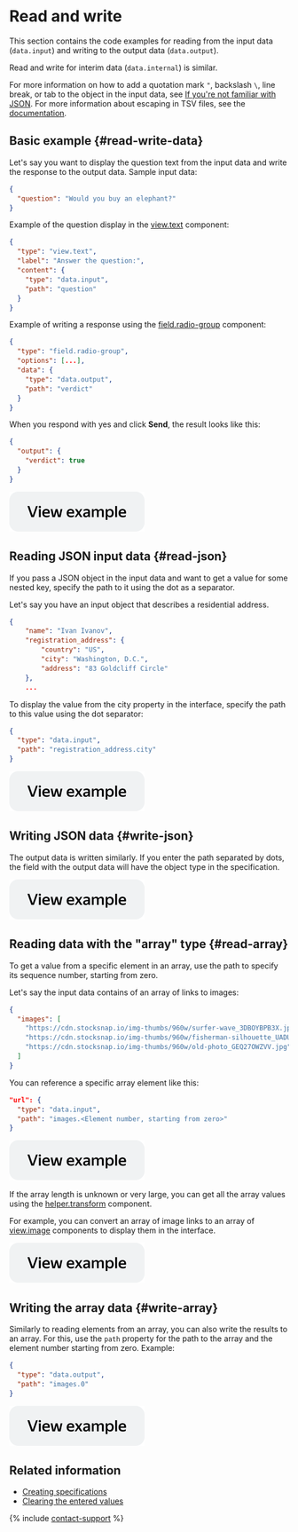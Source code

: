 # Read and write

This section contains the code examples for reading from the input data (`data.input`) and writing to the output data (`data.output`).

Read and write for interim data (`data.internal`) is similar.

For more information on how to add a quotation mark `"`, backslash `\`, line break, or tab to the object in the input data, see [If you're not familiar with JSON](../quickstart.md). For more information about escaping in TSV files, see the [documentation](../../guide/concepts/pool_csv.md).

## Basic example {#read-write-data}

Let's say you want to display the question text from the input data and write the response to the output data. Sample input data:
```json
{
  "question": "Would you buy an elephant?"
}
```
Example of the question display in the [view.text](../reference/view.text.md) component:
```json
{
  "type": "view.text",
  "label": "Answer the question:",
  "content": {
    "type": "data.input",
    "path": "question"
  }
}
```
Example of writing a response using the [field.radio-group](../reference/field.radio-group.md) component:
```json
{
  "type": "field.radio-group",
  "options": [...],
  "data": {
    "type": "data.output",
    "path": "verdict"
  }
}
```

When you respond with yes and click **Send**, the result looks like this:

```json
{
  "output": {
    "verdict": true
  }
}
```

[![image](../_images/buttons/view-example.svg)](https://ya.cc/t/ZL2u06Rh3ttBRF)

## Reading JSON input data {#read-json}

If you pass a JSON object in the input data and want to get a value for some nested key, specify the path to it using the dot as a separator.

Let's say you have an input object that describes a residential address.
```json
{
    "name": "Ivan Ivanov",
    "registration_address": {
        "country": "US",
        "city": "Washington, D.C.",
        "address": "83 Goldcliff Circle"
    },
    ...
```

To display the value from the city property in the interface, specify the path to this value using the dot separator:
```json
{
  "type": "data.input",
  "path": "registration_address.city"
}
```


[![image](../_images/buttons/view-example.svg)](https://ya.cc/t/-SMvyQ2u3ttBUC)


## Writing JSON data {#write-json}

The output data is written similarly. If you enter the path separated by dots, the field with the output data will have the object type in the specification.


[![image](../_images/buttons/view-example.svg)](https://ya.cc/t/RvwlJq5B3ttBYv)


## Reading data with the "array" type {#read-array}

To get a value from a specific element in an array, use the path to specify its sequence number, starting from zero.

Let's say the input data contains of an array of links to images:
```json
{
  "images": [
    "https://cdn.stocksnap.io/img-thumbs/960w/surfer-wave_3DBOYBPB3X.jpg",
    "https://cdn.stocksnap.io/img-thumbs/960w/fisherman-silhouette_UADULRRHEK.jpg",
    "https://cdn.stocksnap.io/img-thumbs/960w/old-photo_GEQ27OWZVV.jpg"
  ]
}
```
You can reference a specific array element like this:
```json
"url": {
  "type": "data.input",
  "path": "images.<Element number, starting from zero>"
}
```


[![image](../_images/buttons/view-example.svg)](https://ya.cc/t/V44snIfa3ttBb2)


If the array length is unknown or very large, you can get all the array values using the [helper.transform](../reference/helper.transform.md) component.

For example, you can convert an array of image links to an array of [view.image](../reference/view.image.md) components to display them in the interface.


[![image](../_images/buttons/view-example.svg)](https://ya.cc/t/V44snIfa3ttBb2)


## Writing the array data {#write-array}

Similarly to reading elements from an array, you can also write the results to an array. For this, use the `path` property for the path to the array and the element number starting from zero. Example:
```json
{
  "type": "data.output",
  "path": "images.0"
}
```


[![image](../_images/buttons/view-example.svg)](https://ya.cc/t/SHklDL8H3ttBg5)

## Related information

- [Creating specifications](create-specs.md)
- [Clearing the entered values](clear-data.md)

{% include [contact-support](../_includes/contact-support.md) %}